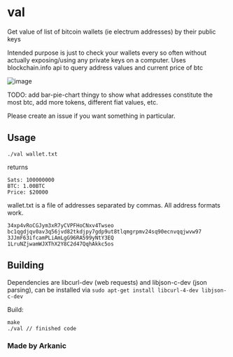 # val
Get value of list of bitcoin wallets (ie electrum addresses) by their public keys

Intended purpose is just to check your wallets every so often without actually exposing/using any private keys on a computer. Uses blockchain.info api to query address values and current price of btc

![image](https://user-images.githubusercontent.com/50847107/212818913-7a907dca-7e2d-400f-9589-c38648c8da93.png)

TODO: add bar-pie-chart thingy to show what addresses constitute the most btc, add more tokens, different fiat values, etc.

Please create an issue if you want something in particular.

## Usage

`./val wallet.txt`

returns

```
Sats: 100000000
BTC: 1.00BTC
Price: $20000
```

wallet.txt is a file of addresses separated by commas. All address formats work.

```
34xp4vRoCGJym3xR7yCVPFHoCNxv4Twseo
bc1qgdjqv0av3q56jvd82tkdjpy7gdp9ut8tlqmgrpmv24sq90ecnvqqjwvw97
3JJmF63ifcamPLiAmLgG96RA599yNtY3EQ
1LruNZjwamWJXThX2Y8C2d47QqhAkkc5os
```

## Building
Dependencies are libcurl-dev (web requests) and libjson-c-dev (json parsing), can be installed via `sudo apt-get install libcurl-4-dev libjson-c-dev`

Build:

```
make
./val // finished code
```


### Made by Arkanic
